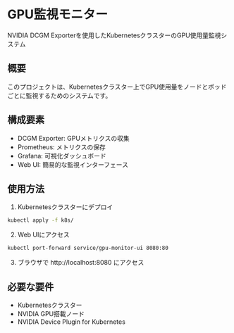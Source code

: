 # GPU監視モニター

NVIDIA DCGM Exporterを使用したKubernetesクラスターのGPU使用量監視システム

## 概要

このプロジェクトは、Kubernetesクラスター上でGPU使用量をノードとポッドごとに監視するためのシステムです。

## 構成要素

- DCGM Exporter: GPUメトリクスの収集
- Prometheus: メトリクスの保存
- Grafana: 可視化ダッシュボード
- Web UI: 簡易的な監視インターフェース

## 使用方法

1. Kubernetesクラスターにデプロイ
```bash
kubectl apply -f k8s/
```

2. Web UIにアクセス
```bash
kubectl port-forward service/gpu-monitor-ui 8080:80
```

3. ブラウザで http://localhost:8080 にアクセス

## 必要な要件

- Kubernetesクラスター
- NVIDIA GPU搭載ノード
- NVIDIA Device Plugin for Kubernetes